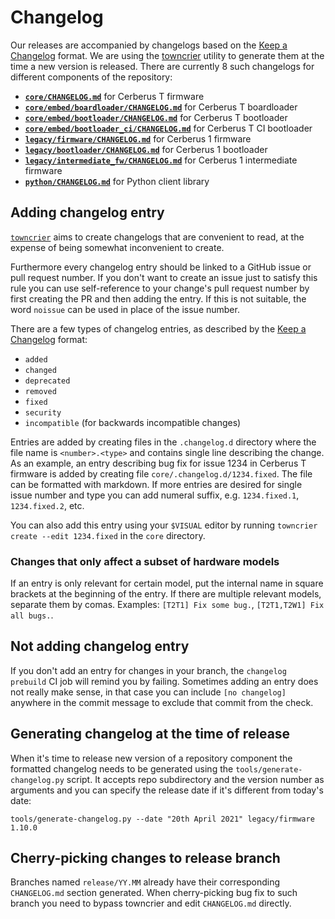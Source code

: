 # Changelog

Our releases are accompanied by changelogs based on the
[Keep a Changelog](https://keepachangelog.com/en/1.0.0/) format. We are using
the [towncrier](https://github.com/twisted/towncrier) utility to generate them
at the time a new version is released. There are currently 8 such changelogs
for different components of the repository:

* **[`core/CHANGELOG.md`](https://github.com/Cerberus-Wallet/cerberus-firmware/blob/master/core/CHANGELOG.md)** for Cerberus T firmware
* **[`core/embed/boardloader/CHANGELOG.md`](https://github.com/Cerberus-Wallet/cerberus-firmware/blob/master/core/embed/boardloader/CHANGELOG.md)** for Cerberus T boardloader
* **[`core/embed/bootloader/CHANGELOG.md`](https://github.com/Cerberus-Wallet/cerberus-firmware/blob/master/core/embed/bootloader/CHANGELOG.md)** for Cerberus T bootloader
* **[`core/embed/bootloader_ci/CHANGELOG.md`](https://github.com/Cerberus-Wallet/cerberus-firmware/blob/master/core/embed/bootloader_ci/CHANGELOG.md)** for Cerberus T CI bootloader
* **[`legacy/firmware/CHANGELOG.md`](https://github.com/Cerberus-Wallet/cerberus-firmware/blob/master/legacy/firmware/CHANGELOG.md)** for Cerberus 1 firmware
* **[`legacy/bootloader/CHANGELOG.md`](https://github.com/Cerberus-Wallet/cerberus-firmware/blob/master/legacy/bootloader/CHANGELOG.md)** for Cerberus 1 bootloader
* **[`legacy/intermediate_fw/CHANGELOG.md`](https://github.com/Cerberus-Wallet/cerberus-firmware/blob/master/legacy/intermediate_fw/CHANGELOG.md)** for Cerberus 1 intermediate firmware
* **[`python/CHANGELOG.md`](https://github.com/Cerberus-Wallet/cerberus-firmware/blob/master/python/CHANGELOG.md)** for Python client library

## Adding changelog entry

[`towncrier`](https://github.com/twisted/towncrier) aims to create changelogs
that are convenient to read, at the expense of being somewhat inconvenient to
create.

Furthermore every changelog entry should be linked to a GitHub issue or pull
request number. If you don't want to create an issue just to satisfy this rule
you can use self-reference to your change's pull request number by first
creating the PR and then adding the entry. If this is not suitable, the word
`noissue` can be used in place of the issue number.

There are a few types of changelog entries, as described by the [Keep a
Changelog](https://keepachangelog.com/en/1.0.0/) format:

* `added`
* `changed`
* `deprecated`
* `removed`
* `fixed`
* `security`
* `incompatible` (for backwards incompatible changes)

Entries are added by creating files in the `.changelog.d` directory where the
file name is `<number>.<type>` and contains single line describing the change.
As an example, an entry describing bug fix for issue 1234 in Cerberus T firmware
is added by creating file `core/.changelog.d/1234.fixed`. The file can be
formatted with markdown. If more entries are desired for single issue number and
type you can add numeral suffix, e.g. `1234.fixed.1`, `1234.fixed.2`, etc.

You can also add this entry using your `$VISUAL` editor by running `towncrier
create --edit 1234.fixed` in the `core` directory.

### Changes that only affect a subset of hardware models

If an entry is only relevant for certain model, put the internal name in square
brackets at the beginning of the entry. If there are multiple relevant models,
separate them by comas. Examples: `[T2T1] Fix some bug.`, `[T2T1,T2W1] Fix all
bugs.`.

## Not adding changelog entry

If you don't add an entry for changes in your branch, the `changelog prebuild`
CI job will remind you by failing. Sometimes adding an entry does not really make
sense, in that case you can include `[no changelog]` anywhere in the commit
message to exclude that commit from the check.

## Generating changelog at the time of release

When it's time to release new version of a repository component the formatted
changelog needs to be generated using the `tools/generate-changelog.py` script.
It accepts repo subdirectory and the version number as arguments and you can
specify the release date if it's different from today's date:

```
tools/generate-changelog.py --date "20th April 2021" legacy/firmware 1.10.0
```

## Cherry-picking changes to release branch

Branches named `release/YY.MM` already have their corresponding `CHANGELOG.md`
section generated. When cherry-picking bug fix to such branch you need to
bypass towncrier and edit `CHANGELOG.md` directly.
